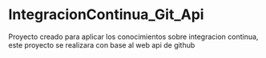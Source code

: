 # IntegracionContinua_Git_Api
Proyecto creado para aplicar los conocimientos sobre integracion continua, este proyecto se realizara con base al web api de github
